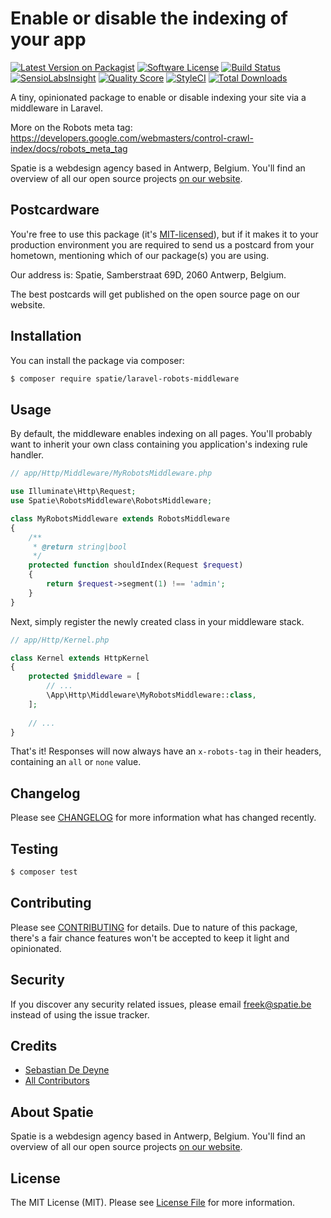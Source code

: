 # Enable or disable the indexing of your app

[![Latest Version on Packagist](https://img.shields.io/packagist/v/spatie/laravel-robots-middleware.svg?style=flat-square)](https://packagist.org/packages/spatie/laravel-robots-middleware)
[![Software License](https://img.shields.io/badge/license-MIT-brightgreen.svg?style=flat-square)](LICENSE.md)
[![Build Status](https://img.shields.io/travis/spatie/laravel-robots-middleware/master.svg?style=flat-square)](https://travis-ci.org/spatie/laravel-robots-middleware)
[![SensioLabsInsight](https://img.shields.io/sensiolabs/i/b214dd86-16cd-433e-934f-1b9216139cef.svg?style=flat-square)](https://insight.sensiolabs.com/projects/b214dd86-16cd-433e-934f-1b9216139cef)
[![Quality Score](https://img.shields.io/scrutinizer/g/spatie/laravel-robots-middleware.svg?style=flat-square)](https://scrutinizer-ci.com/g/spatie/laravel-robots-middleware)
[![StyleCI](https://styleci.io/repos/49018008/shield?branch=master)](https://styleci.io/repos/49018008)
[![Total Downloads](https://img.shields.io/packagist/dt/spatie/laravel-robots-middleware.svg?style=flat-square)](https://packagist.org/packages/spatie/laravel-robots-middleware)

A tiny, opinionated package to enable or disable indexing your site via a middleware in Laravel.

More on the Robots meta tag: https://developers.google.com/webmasters/control-crawl-index/docs/robots_meta_tag

Spatie is a webdesign agency based in Antwerp, Belgium. You'll find an overview of all our open source projects [on our website](https://spatie.be/opensource).

## Postcardware

You're free to use this package (it's [MIT-licensed](LICENSE.md)), but if it makes it to your production environment you are required to send us a postcard from your hometown, mentioning which of our package(s) you are using.

Our address is: Spatie, Samberstraat 69D, 2060 Antwerp, Belgium.

The best postcards will get published on the open source page on our website.

## Installation

You can install the package via composer:
``` bash
$ composer require spatie/laravel-robots-middleware
```

## Usage

By default, the middleware enables indexing on all pages. You'll probably want to inherit your own class containing you application's indexing rule handler.  

```php
// app/Http/Middleware/MyRobotsMiddleware.php

use Illuminate\Http\Request;
use Spatie\RobotsMiddleware\RobotsMiddleware;

class MyRobotsMiddleware extends RobotsMiddleware
{
    /**
     * @return string|bool
     */
    protected function shouldIndex(Request $request)
    {
        return $request->segment(1) !== 'admin';
    }
}
```

Next, simply register the newly created class in your middleware stack. 

```php
// app/Http/Kernel.php

class Kernel extends HttpKernel
{
    protected $middleware = [
        // ...
        \App\Http\Middleware\MyRobotsMiddleware::class,
    ];
    
    // ...
}
```

That's it! Responses will now always have an `x-robots-tag` in their headers, containing an `all` or `none` value.

## Changelog

Please see [CHANGELOG](CHANGELOG.md) for more information what has changed recently.

## Testing

``` bash
$ composer test
```

## Contributing

Please see [CONTRIBUTING](CONTRIBUTING.md) for details. Due to nature of this package, there's a fair chance features won't be accepted to keep it light and opinionated.

## Security

If you discover any security related issues, please email freek@spatie.be instead of using the issue tracker.

## Credits

- [Sebastian De Deyne](https://github.com/sebastiandedeyne)
- [All Contributors](../../contributors)

## About Spatie
Spatie is a webdesign agency based in Antwerp, Belgium. You'll find an overview of all our open source projects [on our website](https://spatie.be/opensource).

## License

The MIT License (MIT). Please see [License File](LICENSE.md) for more information.
